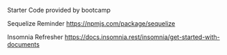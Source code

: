 Starter Code provided by bootcamp

Sequelize Reminder
https://npmjs.com/package/sequelize

Insomnia Refresher
https://docs.insomnia.rest/insomnia/get-started-with-documents